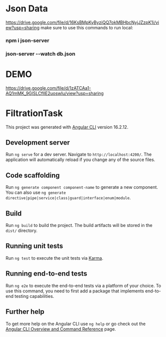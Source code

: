 # Json Data
https://drive.google.com/file/d/16KsBMpKyByziQQ7okMBHbcNyjJZzpK1i/view?usp=sharing
make sure to use this commands to run local:
### npm i json-server
### json-server --watch db.json

# DEMO
https://drive.google.com/file/d/1zATCAa1-AQ1mMK_9GlSLCfIIE2uoswIu/view?usp=sharing

# FiltrationTask

This project was generated with [Angular CLI](https://github.com/angular/angular-cli) version 16.2.12.

## Development server

Run `ng serve` for a dev server. Navigate to `http://localhost:4200/`. The application will automatically reload if you change any of the source files.

## Code scaffolding

Run `ng generate component component-name` to generate a new component. You can also use `ng generate directive|pipe|service|class|guard|interface|enum|module`.

## Build

Run `ng build` to build the project. The build artifacts will be stored in the `dist/` directory.

## Running unit tests

Run `ng test` to execute the unit tests via [Karma](https://karma-runner.github.io).

## Running end-to-end tests

Run `ng e2e` to execute the end-to-end tests via a platform of your choice. To use this command, you need to first add a package that implements end-to-end testing capabilities.

## Further help

To get more help on the Angular CLI use `ng help` or go check out the [Angular CLI Overview and Command Reference](https://angular.io/cli) page.
